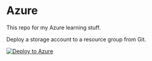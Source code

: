 # Azure

This repo for my Azure learning stuff. 

Deploy a storage account to a resource group from Git.

[![Deploy to Azure](https://aka.ms/deploytoazurebutton)](https://portal.azure.com/#create/Microsoft.Template/uri/https%3A%2F%2Fraw.githubusercontent.com%2Fpuskasz%2FAzure%2Fmain%2FCreate_StorageAccount.json)

